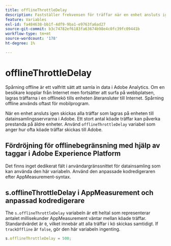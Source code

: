 ```yaml
---
title: offlineThrottleDelay
description: Fastställer frekvensen för träffar när en enhet ansluts igen.
feature: Variables
exl-id: fa484638-bb1f-4df9-9ba1-e9763fa6ad27
source-git-commit: b3c74782ef6183fa63674b98e4c0fc39fc09441b
workflow-type: tm+mt
source-wordcount: '178'
ht-degree: 1%

---
```


# offlineThrottleDelay

Spårning offline är ett valfritt sätt att samla in data i Adobe Analytics. Om en besökare kopplar från Internet men fortsätter att surfa på webbplatsen, lagras träffarna i en offlinekö tills enheten återansluter till Internet. Spårning offline används oftast för mobilprogram.

När en enhet ansluts igen skickas alla träffar som lagras på enheten till datainsamlingsservrarna i Adobe. Ett stort antal köade träffar kan påverka prestanda på äldre enheter. Använd `offlineThrottleDelay` variabel som anger hur ofta köade träffar skickas till Adobe.

## Fördröjning för offlinebegränsning med hjälp av taggar i Adobe Experience Platform

Det finns inget dedikerat fält i användargränssnittet för datainsamling som kan använda den här variabeln. Använd den anpassade kodredigeraren efter AppMeasurement-syntax.

## s.offlineThrottleDelay i AppMeasurement och anpassad kodredigerare

The `s.offlineThrottleDelay` variabeln är ett heltal som representerar antalet millisekunder AppMeasurement väntar mellan köade träffar. Standardvärdet är `0`, vilket innebär att alla träffar i kö skickas samtidigt. If `trackOffline` är `false`, gör den här variabeln ingenting.

```js
s.offlineThrottleDelay = 500;
```
